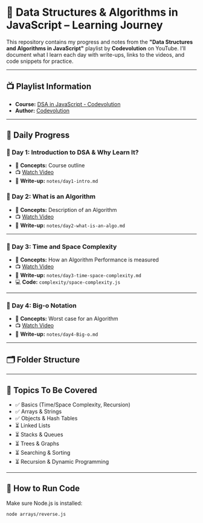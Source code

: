 # 📘 Data Structures & Algorithms in JavaScript – Learning Journey

This repository contains my progress and notes from the **"Data Structures and Algorithms in JavaScript"** playlist by **Codevolution** on YouTube. I’ll document what I learn each day with write-ups, links to the videos, and code snippets for practice.

---

## 📺 Playlist Information

- **Course:** [DSA in JavaScript - Codevolution](https://youtube.com/playlist?list=PLC3y8-rFHvwjPxNAKvZpdnsr41E0fCMMP)
- **Author:** [Codevolution](https://www.youtube.com/@Codevolution)

---

## 📅 Daily Progress

### 📌 Day 1: Introduction to DSA & Why Learn It?
- 🧠 **Concepts:** Course outline 
- 📺 [Watch Video](https://youtu.be/tT9k_3g9rGk?si=6Z5TAxH8Cvle7ap9)
- 📝 **Write-up:** `notes/day1-intro.md`




### 📌 Day 2: What is an Algorithm
- 🧠 **Concepts:** Description of an Algorithm
- 📺 [Watch Video](https://youtu.be/vVYG8TNN7hg?si=166JKhM944Dpgetv)
- 📝 **Write-up:** `notes/day2-what-is-an-algo.md`


---

### 📌 Day 3: Time and Space Complexity
- 🧠 **Concepts:** How an Algorithm Performance is measured
- 📺 [Watch Video](https://youtu.be/Fo2Qnw5pMGo?si=ZHuu80snvFhWhO7s)
- 📝 **Write-up:** `notes/day3-time-space-complexity.md`
- 💻 **Code:** `complexity/space-complexity.js`

---

### 📌 Day 4: Big-o Notation
- 🧠 **Concepts:** Worst case for an Algorithm
- 📺 [Watch Video](https://youtu.be/3yUuo7TqMW8?si=vUrb675tTZ_puALW)
- 📝 **Write-up:** `notes/day4-Big-o.md`


---
<!-- ---
### 📌 Day 5: Arrays
- 🧠 **Concepts:** Indexing, Iteration, Common Operations
- 📺 [Watch Video](https://youtu.be/djmyWRi1Y5c?si=mxYO_Gz9v1ixU4a6)
- 📝 **Write-up:** `notes/day5-arrays.md`
- 💻 **Code:** `arrays/reverse.js`, `arrays/twoSum.js`

---

### 📌 Day 6: Objects
- 🧠 **Concepts:** Key-value pairs, Hash tables, Maps
- 📺 [Watch Video](https://youtu.be/wK3N1Uo1p1k?si=n_HNWlCWy_1a_wFu)
- 📝 **Write-up:** `notes/day6-objects.md`
- 💻 **Code:** `objects/frequencyCounter.js`

---

### 📌 Day 7: Linked List - Theory & Implementation
- 🧠 **Concepts:** Nodes, Head/Tail, Traversal, Insertion, Deletion
- 📺 [Watch Video](https://youtu.be/nquZKh7cT4M?si=Fht1kRoU8aFMPDKP)
- 📝 **Write-up:** `notes/day7-linked-list.md`
- 💻 **Code:** `linked-list/singlyLinkedList.js`

--- -->

## 🗂️ Folder Structure


---

## 🧠 Topics To Be Covered

- ✅ Basics (Time/Space Complexity, Recursion)
- ✅ Arrays & Strings
- ✅ Objects & Hash Tables
- ⏳ Linked Lists
- ⏳ Stacks & Queues
- ⏳ Trees & Graphs
- ⏳ Searching & Sorting
- ⏳ Recursion & Dynamic Programming

---

## 🏃 How to Run Code

Make sure Node.js is installed:

```bash
node arrays/reverse.js
